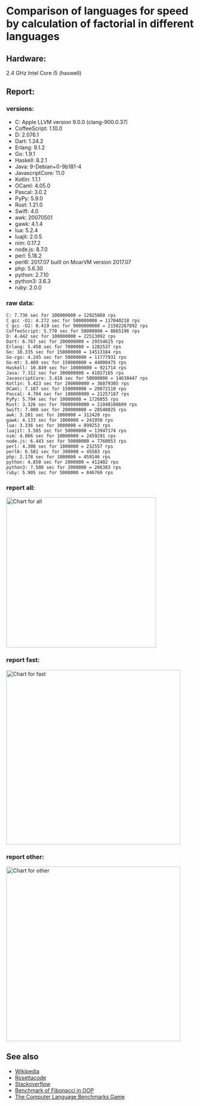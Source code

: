 Comparison of languages for speed by calculation of factorial in different languages
====================================================================================

Hardware:
---------
2.4 GHz Intel Core i5 (haswell)

Report:
-------
### versions:

  * C: Apple LLVM version 9.0.0 (clang-900.0.37)
  * CoffeeScript: 1.10.0
  * D: 2.076.1
  * Dart: 1.24.2
  * Erlang: 9.1.2
  * Go: 1.9.1
  * Haskell: 8.2.1
  * Java: 9-Debian+0-9b181-4
  * JavascriptCore: 11.0
  * Kotlin: 1.1.1
  * OCaml: 4.05.0
  * Pascal: 3.0.2
  * PyPy: 5.9.0
  * Rust: 1.21.0
  * Swift: 4.0
  * awk: 20070501
  * gawk: 4.1.4
  * lua: 5.2.4
  * luajit: 2.0.5
  * nim: 0.17.2
  * node.js: 8.7.0
  * perl: 5.18.2
  * perl6: 2017.07 built on MoarVM version 2017.07
  * php: 5.6.30
  * python: 2.7.10
  * python3: 3.6.3
  * ruby: 2.0.0


### raw data:

    C: 7.736 sec for 100000000 = 12925860 rps
    C gcc -O1: 4.272 sec for 500000000 = 117040218 rps
    C gcc -O2: 0.419 sec for 9000000000 = 21502267892 rps
    CoffeeScript: 5.770 sec for 50000000 = 8665196 rps
    D: 4.442 sec for 100000000 = 22513092 rps
    Dart: 6.767 sec for 200000000 = 29554625 rps
    Erlang: 5.458 sec for 7000000 = 1282537 rps
    Go: 10.335 sec for 150000000 = 14513184 rps
    Go-cgo: 4.245 sec for 50000000 = 11777931 rps
    Go-mt: 3.409 sec for 150000000 = 44000475 rps
    Haskell: 10.849 sec for 10000000 = 921714 rps
    Java: 7.312 sec for 300000000 = 41027165 rps
    JavascriptCore: 3.418 sec for 50000000 = 14630447 rps
    Kotlin: 5.423 sec for 200000000 = 36879305 rps
    OCaml: 7.187 sec for 150000000 = 20872110 rps
    Pascal: 4.704 sec for 100000000 = 21257187 rps
    PyPy: 5.794 sec for 10000000 = 1726055 rps
    Rust: 3.326 sec for 70000000000 = 21048108609 rps
    Swift: 7.008 sec for 200000000 = 28540825 rps
    awk: 3.201 sec for 1000000 = 312420 rps
    gawk: 4.133 sec for 1000000 = 241950 rps
    lua: 3.336 sec for 3000000 = 899253 rps
    luajit: 3.585 sec for 50000000 = 13947174 rps
    nim: 4.066 sec for 10000000 = 2459291 rps
    node.js: 6.443 sec for 50000000 = 7760053 rps
    perl: 4.300 sec for 1000000 = 232557 rps
    perl6: 6.581 sec for 300000 = 45583 rps
    php: 2.178 sec for 1000000 = 459146 rps
    python: 4.850 sec for 2000000 = 412402 rps
    python3: 7.508 sec for 2000000 = 266383 rps
    ruby: 5.905 sec for 5000000 = 846769 rps


### report all:

<img alt="Chart for all" width="401" src="https://chart.googleapis.com/chart?cht=bhs&chs=602x498&chd=t%3A117040217%2C44000475%2C41027165%2C36879304%2C29554624%2C28540825%2C22513091%2C21257186%2C20872109%2C14630447%2C14513183%2C13947173%2C12925859%2C11777930%2C8665196%2C7760052%2C2459290%2C1726055%2C1282536%2C921714%2C899252%2C846768%2C459146%2C412402%2C312420%2C266382%2C241949%2C232556&chco=4d89f9&chbh=12&chds=0,117040217.687314&chxt=x,y,r&chxl=1%3A%7Cperl%7Cgawk%7Cpython3%7Cawk%7Cpython%7Cphp%7Cruby%7Clua%7CHaskell%7CErlang%7CPyPy%7Cnim%7Cnode.js%7CCoffeeScript%7CGo-cgo%7CC%7Cluajit%7CGo%7CJavascriptCore%7COCaml%7CPascal%7CD%7CSwift%7CDart%7CKotlin%7CJava%7CGo-mt%7CC%20gcc%20-O1%7C2%3A%7C232556%20rps%7C241949%20rps%7C266382%20rps%7C312420%20rps%7C412402%20rps%7C459146%20rps%7C846768%20rps%7C899252%20rps%7C921714%20rps%7C1282536%20rps%7C1726055%20rps%7C2459290%20rps%7C7760052%20rps%7C8665196%20rps%7C11777930%20rps%7C12925859%20rps%7C13947173%20rps%7C14513183%20rps%7C14630447%20rps%7C20872109%20rps%7C21257186%20rps%7C22513091%20rps%7C28540825%20rps%7C29554624%20rps%7C36879304%20rps%7C41027165%20rps%7C44000475%20rps%7C117040217%20rps%7C0%3A%7C0%20%25%7C10%20%25%7C20%20%25%7C30%20%25%7C40%20%25%7C50%20%25%7C60%20%25%7C70%20%25%7C80%20%25%7C90%20%25%7C100%20%25">

### report fast:

<img alt="Chart for fast" width="466" src="https://chart.googleapis.com/chart?cht=bhs&chs=700x311&chd=t%3A117040217%2C44000475%2C41027165%2C36879304%2C29554624%2C28540825%2C22513091%2C21257186%2C20872109%2C14630447%2C14513183%2C13947173%2C12925859%2C11777930%2C8665196%2C7760052%2C2459290&chco=4d89f9&chbh=12&chds=0,117040217.687314&chxt=x,y,r&chxl=1%3A%7Cnim%7Cnode.js%7CCoffeeScript%7CGo-cgo%7CC%7Cluajit%7CGo%7CJavascriptCore%7COCaml%7CPascal%7CD%7CSwift%7CDart%7CKotlin%7CJava%7CGo-mt%7CC%20gcc%20-O1%7C2%3A%7C2459290%20rps%7C7760052%20rps%7C8665196%20rps%7C11777930%20rps%7C12925859%20rps%7C13947173%20rps%7C14513183%20rps%7C14630447%20rps%7C20872109%20rps%7C21257186%20rps%7C22513091%20rps%7C28540825%20rps%7C29554624%20rps%7C36879304%20rps%7C41027165%20rps%7C44000475%20rps%7C117040217%20rps%7C0%3A%7C0%20%25%7C10%20%25%7C20%20%25%7C30%20%25%7C40%20%25%7C50%20%25%7C60%20%25%7C70%20%25%7C80%20%25%7C90%20%25%7C100%20%25">

### report other:

<img alt="Chart for other" width="466" src="https://chart.googleapis.com/chart?cht=bhs&chs=700x209&chd=t%3A1726055%2C1282536%2C921714%2C899252%2C846768%2C459146%2C412402%2C312420%2C266382%2C241949%2C232556&chco=4d89f9&chbh=12&chds=0,1726055.40002646&chxt=x,y,r&chxl=1%3A%7Cperl%7Cgawk%7Cpython3%7Cawk%7Cpython%7Cphp%7Cruby%7Clua%7CHaskell%7CErlang%7CPyPy%7C2%3A%7C232556%20rps%7C241949%20rps%7C266382%20rps%7C312420%20rps%7C412402%20rps%7C459146%20rps%7C846768%20rps%7C899252%20rps%7C921714%20rps%7C1282536%20rps%7C1726055%20rps%7C0%3A%7C0%20%25%7C10%20%25%7C20%20%25%7C30%20%25%7C40%20%25%7C50%20%25%7C60%20%25%7C70%20%25%7C80%20%25%7C90%20%25%7C100%20%25">



See also
--------

  * [Wikipedia](http://en.wikipedia.org/wiki/Factorial)
  * [Rosettacode](http://rosettacode.org/wiki/Factorial)
  * [Stackoverflow](http://stackoverflow.com/questions/23930/factorial-algorithms-in-different-languages)
  * [Benchmark of Fibonacci in OOP](https://github.com/Balancer/benchmarks-fib-obj)
  * [The Computer Language Benchmarks Game](http://benchmarksgame.alioth.debian.org)
